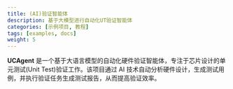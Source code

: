 ```yaml
---
title: (AI)验证智能体
description: 基于大模型进行自动化UT验证智能体
categories: [示例项目, 教程]
tags: [examples, docs]
weight: 5
---
```


**UCAgent** 是一个基于大语言模型的自动化硬件验证智能体，专注于芯片设计的单元测试(Unit Test)验证工作。该项目通过 AI 技术自动分析硬件设计，生成测试用例，并执行验证任务生成测试报告，从而提高验证效率。
